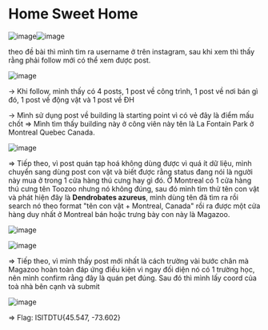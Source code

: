 # Home Sweet Home

![image](https://github.com/user-attachments/assets/200be95f-32a8-447b-a990-b11adc16f25f)![image](https://github.com/user-attachments/assets/63f9df2e-7301-4f3e-b839-23a55c5c9ba8)

theo đề bài thì mình tìm ra username ở trên instagram, sau khi xem thì thấy rằng phải follow mới có thể xem được post.

![image](https://github.com/user-attachments/assets/2780eb21-e470-454f-97b0-a80f7fa8b55f)

-> Khi follow, mình thấy có 4 posts, 1 post về công trình, 1 post về nơi bán gì đó, 1 post về động vật và 1 post về ĐH

-> Mình sử dụng post về building là starting point vì có vẻ đây là điểm mấu chốt => Mình tìm thấy building này ở công viên này tên là La Fontain Park ở Montreal Quebec Canada. 

![image](https://github.com/user-attachments/assets/0e8ffc78-4c5c-4496-a349-c55e944d6b06)

=> Tiếp theo, vì post quán tạp hoá không dùng được vì quá ít dữ liệu, mình chuyển sang dùng post con vật và biết được rằng status đang nói là người này mua ở trong 1 cửa hàng thú cưng hay gì đó. Ở Montreal có 1 cửa hàng thú cưng tên Toozoo nhưng nó không đúng, sau đó mình tìm thử tên con vật và phát hiện đây là **Dendrobates azureus**, mình dùng tên đã tìm ra rồi search nó theo format "tên con vật + Montreal, Canada" rồi ra được một cửa hàng duy nhất ở Montreal bán hoặc trưng bày con này là Magazoo.

![image](https://github.com/user-attachments/assets/b22f99a4-d56c-45cb-a15e-c2cb94a1ad08)

![image](https://github.com/user-attachments/assets/e6cb50dd-54ba-4e38-a3d0-038772188d94)

=> Tiếp theo, vì mình thấy post mới nhất là cách trường vài bước chân mà Magazoo hoàn toàn đáp ứng điều kiện vì ngay đối diện nó có 1 trường học, nên mình confirm rằng đây là quán pet đúng. Sau đó thì mình lấy coord của toà nhà bên cạnh và submit

![image](https://github.com/user-attachments/assets/e7c7823e-5556-4268-9e18-a398f82ac2ed)

=> Flag: ISITDTU{45.547, -73.602}



